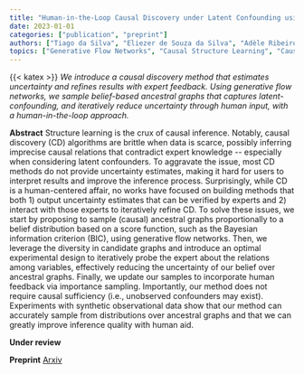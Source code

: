 ```yaml
---
title: "Human-in-the-Loop Causal Discovery under Latent Confounding using Ancestral GFlowNets"
date: 2023-01-01
categories: ["publication", "preprint"]
authors: ["Tiago da Silva", "Eliezer de Souza da Silva", "Adèle Ribeiro", "António Góis", "Dominik Heider", "Samuel Kaski", "Diego Mesquita"]
topics: ["Generative Flow Networks", "Causal Structure Learning", "Causal ML"]
---
```

{{< katex >}}
*We introduce a causal discovery method that estimates uncertainty and refines results with expert feedback. Using generative flow networks, we sample belief-based ancestral graphs that captures latent-confounding, and iteratively reduce uncertainty through human input, with a human-in-the-loop approach.*
<!--more-->

**Abstract**
Structure learning is the crux of causal inference. Notably, causal discovery (CD) algorithms are brittle when data is scarce, possibly inferring imprecise causal relations that contradict expert knowledge -- especially when considering latent confounders. To aggravate the issue, most CD methods do not provide uncertainty estimates, making it hard for users to interpret results and improve the inference process. Surprisingly, while CD is a human-centered affair, no works have focused on building methods that both 1) output uncertainty estimates that can be verified by experts and 2) interact with those experts to iteratively refine CD. To solve these issues, we start by proposing to sample (causal) ancestral graphs proportionally to a belief distribution based on a score function, such as the Bayesian information criterion (BIC), using generative flow networks. Then, we leverage the diversity in candidate graphs and introduce an optimal experimental design to iteratively probe the expert about the relations among variables, effectively reducing the uncertainty of our belief over ancestral graphs. Finally, we update our samples to incorporate human feedback via importance sampling. Importantly, our method does not require causal sufficiency (i.e., unobserved confounders may exist). Experiments with synthetic observational data show that our method can accurately sample from distributions over ancestral graphs and that we can greatly improve inference quality with human aid.

**Under review** 

**Preprint** [Arxiv](https://arxiv.org/abs/2309.12032)